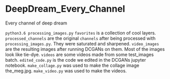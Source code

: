 # DeepDream_Every_Channel
Every channel of deep dream

`python3.6 processing_images.py`
`favorites` is a collection of cool layers.
`processed_channels` are the original `channels` after being processed with `processing_images.py`. They were saturated and sharpened.
`video_images` are the resulting images after running DCGANs on them. Most of the images look like tie-dye.
`videos` are some videos made from some test_images batch.
`edited_code.py` is the code we edited in the DCGANs jupyter notebook.
`make_collage.py` was used to make the collage image the_meg.jpg.
`make_video.py` was used to make the videos.

